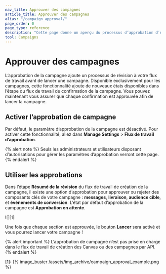 ```yaml
---
nav_title: Approuver des campagnes
article_title: Approuver des campagnes
alias: "/campaign_approval/"
page_order: 0
page_type: reference
description: "Cette page donne un aperçu du processus d’approbation d’une campagne."
tool: Campaigns
---
```


# Approuver des campagnes

L’approbation de la campagne ajoute un processus de révision à votre flux de travail avant de lancer une campagne. Disponible exclusivement pour les campagnes, cette fonctionnalité ajoute de nouveaux états disponibles dans l’étape du flux de travail de confirmation de la campagne. Vous pouvez maintenant vous assurer que chaque confirmation est approuvée afin de lancer la campagne.

## Activer l’approbation de campagne

Par défaut, le paramètre d’approbation de la campagne est désactivé. Pour activer cette fonctionnalité, allez dans **Manage Settings** > **Flux de travail d’approbation**.

{% alert note %}
Seuls les administrateurs et utilisateurs disposant d’autorisations pour gérer les paramètres d’approbation verront cette page.
{% endalert %}

## Utiliser les approbations

Dans l’étape **Résumé de la révision** du flux de travail de création de la campagne, il existe une option d’approbation pour approuver ou rejeter des composants clés de votre campagne : **messages**, **livraison**, **audience cible**, et **événements de conversion**. L’état par défaut d’approbation de la campagne est **Approbation en attente**. 

![][1]

Une fois que chaque section est approuvée, le bouton **Lancer** sera activé et vous pourrez lancer votre campagne ! 

{% alert important %}
L’approbation de campagne n’est pas prise en charge dans le flux de travail de création des Canvas ou des campagnes par API.
{% endalert %}

[1]: {% image_buster /assets/img_archive/campaign_approval_example.png %} 
